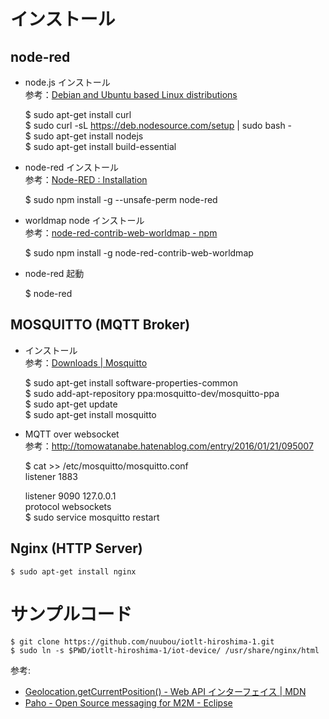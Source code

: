 インストール
============

node-red
--------

- node.js インストール  
参考：[Debian and Ubuntu based Linux distributions](https://nodejs.org/en/download/package-manager/#debian-and-ubuntu-based-linux-distributions)

    $ sudo apt-get install curl  
    $ sudo curl -sL https://deb.nodesource.com/setup | sudo bash -  
    $ sudo apt-get install nodejs  
    $ sudo apt-get install build-essential  

- node-red インストール  
参考：[Node-RED : Installation](http://nodered.org/docs/getting-started/installation)

    $ sudo npm install -g --unsafe-perm node-red

- worldmap node インストール  
参考：[node-red-contrib-web-worldmap - npm](https://www.npmjs.com/package/node-red-contrib-web-worldmap)

    $ sudo npm install -g node-red-contrib-web-worldmap

- node-red 起動

    $ node-red

MOSQUITTO (MQTT Broker)
-----------------------

- インストール  
参考：[Downloads | Mosquitto](http://mosquitto.org/download/)

    $ sudo apt-get install software-properties-common  
    $ sudo add-apt-repository ppa:mosquitto-dev/mosquitto-ppa  
    $ sudo apt-get update  
    $ sudo apt-get install mosquitto  

- MQTT over websocket  
参考：http://tomowatanabe.hatenablog.com/entry/2016/01/21/095007

    $ cat >> /etc/mosquitto/mosquitto.conf  
    listener 1883  
    
    listener 9090 127.0.0.1  
    protocol websockets  
    $ sudo service mosquitto restart  

Nginx (HTTP Server)
-------------------

    $ sudo apt-get install nginx

サンプルコード
==============

    $ git clone https://github.com/nuubou/iotlt-hiroshima-1.git
    $ sudo ln -s $PWD/iotlt-hiroshima-1/iot-device/ /usr/share/nginx/html

参考:
* [Geolocation.getCurrentPosition() - Web API インターフェイス | MDN](https://developer.mozilla.org/ja/docs/Web/API/Geolocation/getCurrentPosition) 
* [Paho - Open Source messaging for M2M - Eclipse](https://eclipse.org/paho/clients/js/)
